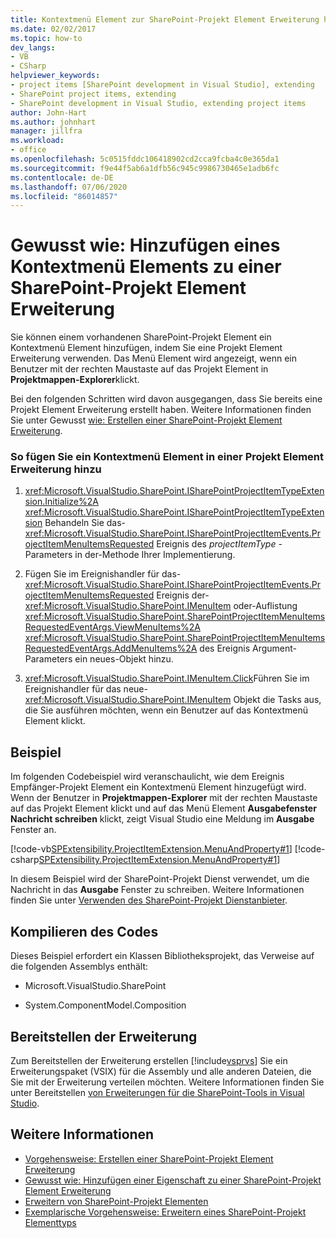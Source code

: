 ```yaml
---
title: Kontextmenü Element zur SharePoint-Projekt Element Erweiterung hinzufügen
ms.date: 02/02/2017
ms.topic: how-to
dev_langs:
- VB
- CSharp
helpviewer_keywords:
- project items [SharePoint development in Visual Studio], extending
- SharePoint project items, extending
- SharePoint development in Visual Studio, extending project items
author: John-Hart
ms.author: johnhart
manager: jillfra
ms.workload:
- office
ms.openlocfilehash: 5c0515fddc106418902cd2cca9fcba4c0e365da1
ms.sourcegitcommit: f9e44f5ab6a1dfb56c945c9986730465e1adb6fc
ms.contentlocale: de-DE
ms.lasthandoff: 07/06/2020
ms.locfileid: "86014857"
---
```

# <a name="how-to-add-a-shortcut-menu-item-to-a-sharepoint-project-item-extension"></a>Gewusst wie: Hinzufügen eines Kontextmenü Elements zu einer SharePoint-Projekt Element Erweiterung
  Sie können einem vorhandenen SharePoint-Projekt Element ein Kontextmenü Element hinzufügen, indem Sie eine Projekt Element Erweiterung verwenden. Das Menü Element wird angezeigt, wenn ein Benutzer mit der rechten Maustaste auf das Projekt Element in **Projektmappen-Explorer**klickt.

 Bei den folgenden Schritten wird davon ausgegangen, dass Sie bereits eine Projekt Element Erweiterung erstellt haben. Weitere Informationen finden Sie unter Gewusst [wie: Erstellen einer SharePoint-Projekt Element Erweiterung](../sharepoint/how-to-create-a-sharepoint-project-item-extension.md).

### <a name="to-add-a-shortcut-menu-item-in-a-project-item-extension"></a>So fügen Sie ein Kontextmenü Element in einer Projekt Element Erweiterung hinzu

1. <xref:Microsoft.VisualStudio.SharePoint.ISharePointProjectItemTypeExtension.Initialize%2A> <xref:Microsoft.VisualStudio.SharePoint.ISharePointProjectItemTypeExtension> Behandeln Sie das- <xref:Microsoft.VisualStudio.SharePoint.ISharePointProjectItemEvents.ProjectItemMenuItemsRequested> Ereignis des *projectItemType* -Parameters in der-Methode Ihrer Implementierung.

2. Fügen Sie im Ereignishandler für das- <xref:Microsoft.VisualStudio.SharePoint.ISharePointProjectItemEvents.ProjectItemMenuItemsRequested> Ereignis der- <xref:Microsoft.VisualStudio.SharePoint.IMenuItem> oder-Auflistung <xref:Microsoft.VisualStudio.SharePoint.SharePointProjectItemMenuItemsRequestedEventArgs.ViewMenuItems%2A> <xref:Microsoft.VisualStudio.SharePoint.SharePointProjectItemMenuItemsRequestedEventArgs.AddMenuItems%2A> des Ereignis Argument-Parameters ein neues-Objekt hinzu.

3. <xref:Microsoft.VisualStudio.SharePoint.IMenuItem.Click>Führen Sie im Ereignishandler für das neue- <xref:Microsoft.VisualStudio.SharePoint.IMenuItem> Objekt die Tasks aus, die Sie ausführen möchten, wenn ein Benutzer auf das Kontextmenü Element klickt.

## <a name="example"></a>Beispiel
 Im folgenden Codebeispiel wird veranschaulicht, wie dem Ereignis Empfänger-Projekt Element ein Kontextmenü Element hinzugefügt wird. Wenn der Benutzer in **Projektmappen-Explorer** mit der rechten Maustaste auf das Projekt Element klickt und auf das Menü Element **Ausgabefenster Nachricht schreiben** klickt, zeigt Visual Studio eine Meldung im **Ausgabe** Fenster an.

 [!code-vb[SPExtensibility.ProjectItemExtension.MenuAndProperty#1](../sharepoint/codesnippet/VisualBasic/projectitemmenuandproperty/extension/projectitemextensionmenu.vb#1)]
 [!code-csharp[SPExtensibility.ProjectItemExtension.MenuAndProperty#1](../sharepoint/codesnippet/CSharp/projectitemmenuandproperty/extension/projectitemextensionmenu.cs#1)]

 In diesem Beispiel wird der SharePoint-Projekt Dienst verwendet, um die Nachricht in das **Ausgabe** Fenster zu schreiben. Weitere Informationen finden Sie unter [Verwenden des SharePoint-Projekt Dienstanbieter](../sharepoint/using-the-sharepoint-project-service.md).

## <a name="compile-the-code"></a>Kompilieren des Codes
 Dieses Beispiel erfordert ein Klassen Bibliotheksprojekt, das Verweise auf die folgenden Assemblys enthält:

- Microsoft.VisualStudio.SharePoint

- System.ComponentModel.Composition

## <a name="deploy-the-extension"></a>Bereitstellen der Erweiterung
 Zum Bereitstellen der Erweiterung erstellen [!include[vsprvs](../sharepoint/includes/vsprvs-md.md)] Sie ein Erweiterungspaket (VSIX) für die Assembly und alle anderen Dateien, die Sie mit der Erweiterung verteilen möchten. Weitere Informationen finden Sie unter Bereitstellen [von Erweiterungen für die SharePoint-Tools in Visual Studio](../sharepoint/deploying-extensions-for-the-sharepoint-tools-in-visual-studio.md).

## <a name="see-also"></a>Weitere Informationen
- [Vorgehensweise: Erstellen einer SharePoint-Projekt Element Erweiterung](../sharepoint/how-to-create-a-sharepoint-project-item-extension.md)
- [Gewusst wie: Hinzufügen einer Eigenschaft zu einer SharePoint-Projekt Element Erweiterung](../sharepoint/how-to-add-a-property-to-a-sharepoint-project-item-extension.md)
- [Erweitern von SharePoint-Projekt Elementen](../sharepoint/extending-sharepoint-project-items.md)
- [Exemplarische Vorgehensweise: Erweitern eines SharePoint-Projekt Elementtyps](../sharepoint/walkthrough-extending-a-sharepoint-project-item-type.md)

